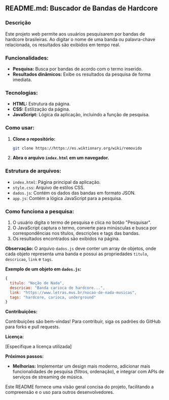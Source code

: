 ## **README.md: Buscador de Bandas de Hardcore**

### **Descrição**

Este projeto web permite aos usuários pesquisarem por bandas de hardcore brasileiras. Ao digitar o nome de uma banda ou palavra-chave relacionada, os resultados são exibidos em tempo real.

### **Funcionalidades:**

* **Pesquisa:** Busca por bandas de acordo com o termo inserido.
* **Resultados dinâmicos:** Exibe os resultados da pesquisa de forma imediata.

### **Tecnologias:**

* **HTML:** Estrutura da página.
* **CSS:** Estilização da página.
* **JavaScript:** Lógica da aplicação, incluindo a função de pesquisa.

### **Como usar:**

1. **Clone o repositório:**
   ```bash
   git clone https://https://es.wiktionary.org/wiki/removido
   ```
2. **Abra o arquivo `index.html` em um navegador.**

### **Estrutura de arquivos:**

* `index.html`: Página principal da aplicação.
* `style.css`: Arquivo de estilos CSS.
* `dados.js`: Contém os dados das bandas em formato JSON.
* `app.js`: Contém a lógica JavaScript para a pesquisa.

### **Como funciona a pesquisa:**

1. O usuário digita o termo de pesquisa e clica no botão "Pesquisar".
2. O JavaScript captura o termo, converte para minúsculas e busca por correspondências nos títulos, descrições e tags das bandas.
3. Os resultados encontrados são exibidos na página.

**Observação:** O arquivo `dados.js` deve conter um array de objetos, onde cada objeto representa uma banda e possui as propriedades `titulo`, `descricao`, `link` e `tags`.

**Exemplo de um objeto em `dados.js`:**

```javascript
{
  titulo: "Noção de Nada",
  descricao: "Banda carioca de hardcore...",
  link: "https://www.letras.mus.br/nocao-de-nada-musicas",
  tags: "hardcore, carioca, underground"
}
```

**Contribuições:**

Contribuições são bem-vindas! Para contribuir, siga os padrões do GitHub para forks e pull requests.

**Licença:**

[Especifique a licença utilizada]

**Próximos passos:**

* **Melhorias:** Implementar um design mais moderno, adicionar mais funcionalidades de pesquisa (filtros, ordenação), e integrar com APIs de serviços de streaming de música.

Este README fornece uma visão geral concisa do projeto, facilitando a compreensão e o uso para outros desenvolvedores.
